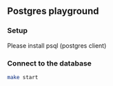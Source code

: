 ## Postgres playground

### Setup

Please install psql (postgres client)

### Connect to the database

```bash
make start
```
